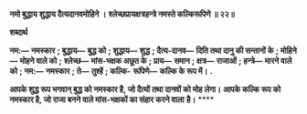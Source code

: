 **नमो बुद्धाय शुद्धाय दैत्यदानवमोहिने ।** **श्लेच्छप्रायक्षत्रहन्त्रे नमस्ते कल्किरूपिणे ॥ २२॥** 

**शब्दार्थ** 

**नम:—** **नमस्कार** **; बुद्धाय—** **बुद्ध को** **; शुद्धाय—** **शुद्ध** **; दैत्य-दानव—** **दिति तथा दानु की सन्तानों के** **; मोहिने—** **मोहने वाले को** **;** **श्लेच्छ—** **मांस-भक्षक अछूत के** **; प्राय—** **समान** **; क्षत्र—** **राजाओं** **; हन्त्रे—** **मारने वाले को** **; नम:—** **नमस्कार** **; ते—** **तुश्हें** **; कल्कि-** **रूपिणे—** **कल्कि के रूप में।** **.** 

**आपके शुद्ध रूप भगवान् बुद्ध को नमस्कार है, जो दैत्यों तथा दानवों को मोह लेगा।** **आपके कल्कि रूप को नमस्कार है, जो राजा बनने वाले मांस-भक्षकों का संहार करने वाला** **है।** **** 